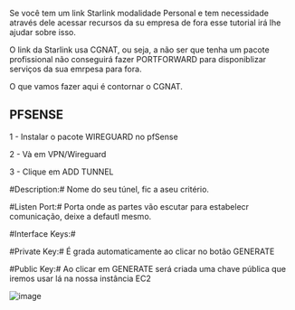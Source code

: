 Se você tem um link Starlink modalidade Personal e tem necessidade através dele acessar recursos da su empresa de fora esse tutorial irá lhe ajudar sobre isso.

O link da Starlink usa CGNAT, ou seja, a não ser que tenha um pacote profissional não conseguirá fazer PORTFORWARD para disponiblizar serviços da sua emrpesa para fora.

O que vamos fazer aqui é contornar o CGNAT.

## PFSENSE ##

1 - Instalar o pacote WIREGUARD no pfSense

2 - Và em VPN/Wireguard

3 - Clique em ADD TUNNEL

 #Description:#
 Nome do seu túnel, fic a aseu critério.
 
 #Listen Port:# 
 Porta onde as partes vão escutar para estabelecr comunicação, deixe a defautl mesmo.
 
 #Interface Keys:#
 
 #Private Key:# É grada automaticamente ao clicar no botão GENERATE
 
 #Public Key:# Ao clicar em GENERATE será criada uma chave pública que iremos usar lá na nossa instância EC2

![image](https://github.com/user-attachments/assets/f6a78f84-4ba6-4b16-a2d6-6e08b0997d61)

